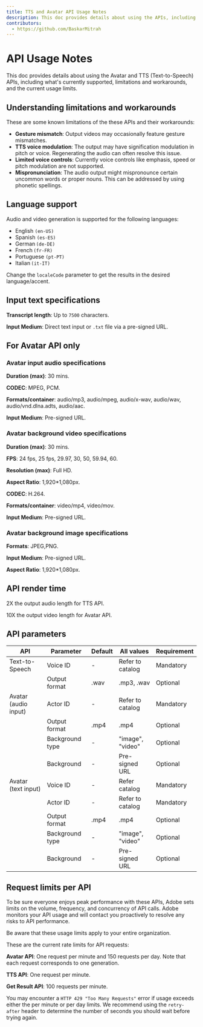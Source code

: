 ```yaml
---
title: TTS and Avatar API Usage Notes
description: This doc provides details about using the APIs, including what's currently supported, limitations and workarounds, and the current usage limits.
contributors:
  - https://github.com/BaskarMitrah
---
```


# API Usage Notes

This doc provides details about using the Avatar and TTS (Text-to-Speech) APIs, including what's currently supported, limitations and workarounds, and the current usage limits.

## Understanding limitations and workarounds

These are some known limitations of the these APIs and their workarounds:

- **Gesture mismatch**: Output videos may occasionally feature gesture mismatches.
- **TTS voice modulation**: The output may have signification modulation in pitch or voice. Regenerating the audio can often resolve this issue.
- **Limited voice controls**: Currently voice controls like emphasis, speed or pitch modulation are not supported.
- **Mispronunciation**: The audio output might mispronounce certain uncommon words or proper nouns. This can be addressed by using phonetic spellings.

## Language support

Audio and video generation is supported for the following languages:

- English ```(en-US)```
- Spanish ```(es-ES)```
- German ```(de-DE)```
- French ```(fr-FR)```
- Portuguese ```(pt-PT)```
- Italian ```(it-IT)```

Change the ```localeCode``` parameter to get the results in the desired language/accent.

## Input text specifications

**Transcript length**: Up to ```7500``` characters.

 **Input Medium**: Direct text input or ```.txt``` file via a pre-signed URL.

## For Avatar API only

### Avatar input audio specifications

**Duration (max)**: 30 mins.

**CODEC**: MPEG, PCM.

**Formats/container**: audio/mp3, audio/mpeg, audio/x-wav, audio/wav, audio/vnd.dlna.adts, audio/aac.

**Input Medium**: Pre-signed URL.

### Avatar background video specifications

**Duration (max)**: 30 mins.

**FPS**: 24 fps, 25 fps, 29.97, 30, 50, 59.94, 60.

**Resolution (max)**: Full HD.

**Aspect Ratio**: 1,920*1,080px.

**CODEC**: H.264.
  
**Formats/container**: video/mp4, video/mov.

**Input Medium**: Pre-signed URL.

### Avatar background image specifications

**Formats**: JPEG,PNG.

**Input Medium**: Pre-signed URL.

**Aspect Ratio**: 1,920*1,080px.

## API render time

   2X the output audio length for TTS API.

   10X the output video length for Avatar API.

## API parameters

| API                  | Parameter       | Default | All values | Requirement |
|----------------------|-----------------|---------------|-----------------|--------------------|
| Text-to-Speech       | Voice ID        | -             | Refer to catalog   | Mandatory          |
|                      | Output format   | .wav          | .mp3, .wav       | Optional           |
| Avatar  (audio input) | Actor ID        | -             | Refer to catalog   | Mandatory          |
|                      | Output format   | .mp4          | .mp4            | Optional           |
|                      | Background type | -             | "image", "video" | Optional           |
|                      | Background      | -             | Pre-signed URL  | Optional           |
| Avatar (text input) | Voice ID        | -             | Refer catalog   | Mandatory          |
|                      | Actor ID        | -             | Refer to catalog   | Mandatory          |
|                      | Output format   | .mp4          | .mp4            | Optional           |
|                      | Background type | -             | "image", "video" | Optional           |
|                      | Background      | -             | Pre-signed URL  | Optional           |

## Request limits per API

To be sure everyone enjoys peak performance with these APIs, Adobe sets limits on the volume, frequency, and concurrency of API calls. Adobe monitors your API usage and will contact you proactively to resolve any risks to API performance.

<InlineAlert variant="warning" slots="text" />

Be aware that these usage limits apply to your entire organization.

These are the current rate limits for API requests:

**Avatar API**: One request per minute and 150 requests per day. Note that each request corresponds to one generation.

**TTS API**: One request per minute.

**Get Result API**: 100 requests per minute.

You may encounter a `HTTP 429 "Too Many Requests"` error if usage exceeds either the per minute or per day limits. We recommend using the `retry-after` header to determine the number of seconds you should wait before trying again.
